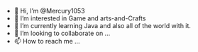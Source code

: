 - 👋 Hi, I’m @Mercury1053
- 👀 I’m interested in Game and arts-and-Crafts
- 🌱 I’m currently learning Java and also all of the world with it.
- 💞️ I’m looking to collaborate on ...
- 📫 How to reach me ...

<!---
Mercury1053/Mercury1053 is a ✨ special ✨ repository because its `README.md` (this file) appears on your GitHub profile.
You can click the Preview link to take a look at your changes.
--->
